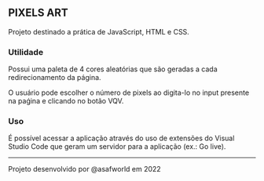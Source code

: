 ## PIXELS ART

Projeto destinado a prática de JavaScript, HTML e CSS. 

### Utilidade

Possui uma paleta de 4 cores aleatórias que são geradas a cada redirecionamento da página. 

O usuário pode escolher o número de pixels ao digita-lo no input presente na paǵina e clicando no botão VQV. 

### Uso

É possível acessar a aplicação através do uso de extensões do Visual Studio Code que geram um servidor para a aplicação (ex.: Go live).

________________________________________________________________
Projeto desenvolvido por @asafworld em 2022